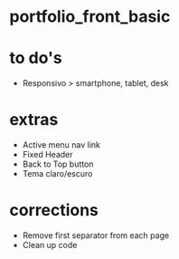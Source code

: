 # portfolio_front_basic

# to do's

- Responsivo > smartphone, tablet, desk

# extras

- Active menu nav link
- Fixed Header
- Back to Top button
- Tema claro/escuro

# corrections

- Remove first separator from each page
- Clean up code